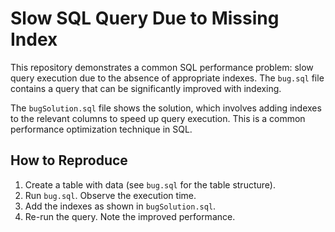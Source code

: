 # Slow SQL Query Due to Missing Index

This repository demonstrates a common SQL performance problem: slow query execution due to the absence of appropriate indexes.  The `bug.sql` file contains a query that can be significantly improved with indexing.

The `bugSolution.sql` file shows the solution, which involves adding indexes to the relevant columns to speed up query execution.  This is a common performance optimization technique in SQL.

## How to Reproduce

1. Create a table with data (see `bug.sql` for the table structure).
2. Run `bug.sql`. Observe the execution time.
3. Add the indexes as shown in `bugSolution.sql`.
4. Re-run the query. Note the improved performance.